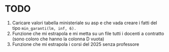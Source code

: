 # TODO

1. Caricare valori tabella ministeriale su asp e che vada creare i fatti del tipo `min_garanti(lm, inf, 6).`
2. Funzione che mi estrapola e mi metta su un file tutti i docenti a contratto (sono coloro che hanno la colonna D vuota)
3. Funzione che mi estrapola i corsi del 2025 senza professore